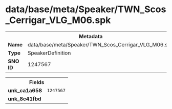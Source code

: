<h1>data/base/meta/Speaker/TWN_Scos_Cerrigar_VLG_M06.spk</h1><table><tr><th colspan="100%">Metadata</th></tr><tr><td><b>Name</b></td><td>data/base/meta/Speaker/TWN_Scos_Cerrigar_VLG_M06.spk</td></tr><tr><td><b>Type</b></td><td>SpeakerDefinition</td></tr><tr><td><b>SNO ID</b></td><td>1247567</td></tr></table>

<table><tr><th colspan="100%">Fields</th></tr><tr><td><b>unk_ca1a658</b></td><td><code>1247567</code></td></tr><tr><td><b>unk_8c41fbd</b></td><td></td></tr></table>

